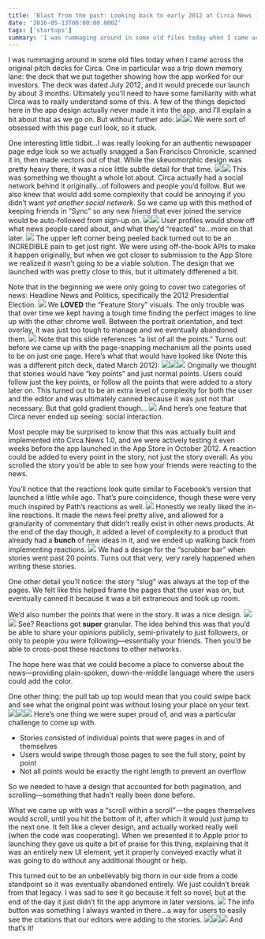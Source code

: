 ```yaml
---
title: 'Blast from the past: Looking back to early 2012 at Circa News 1.0 pre-launch'
date: '2016-05-13T00:00:00.000Z'
tags: ['startups']
summary: 'I was rummaging around in some old files today when I came across the original pitch decks for Circa. One in particular was a trip down…'
---
```


I was rummaging around in some old files today when I came across the original pitch decks for Circa. One in particular was a trip down memory lane: the deck that we put together showing how the app worked for our investors. The deck was dated July 2012, and it would precede our launch by about 3 months. Ultimately you’ll need to have some familiarity with what Circa was to really understand some of this. A few of the things depicted here in the app design actually never made it into the app, and I’ll explain a bit about that as we go on. But without further ado:
![](__GHOST_URL__/content/images/downloaded_images/Blast-from-the-past--Looking-back-to-early-2012-at-Circa-News-1-0-pre-launch/1-3Fxyfv8gd1VqSeWIFqUIVw.png)![](__GHOST_URL__/content/images/downloaded_images/Blast-from-the-past--Looking-back-to-early-2012-at-Circa-News-1-0-pre-launch/1-bVuxo8miQSEMS2Xz6RUEGA.png)
We were sort of obsessed with this page curl look, so it stuck.

One interesting little tidbit…I was really looking for an authentic newspaper page edge look so we actually snagged a San Francisco Chronicle, scanned it in, then made vectors out of that. While the skeuomorphic design was pretty heavy there, it was a nice little subtle detail for that time.
![](__GHOST_URL__/content/images/downloaded_images/Blast-from-the-past--Looking-back-to-early-2012-at-Circa-News-1-0-pre-launch/1-EDjiffbVxopgkT9_JCR1Tg.png)![](__GHOST_URL__/content/images/downloaded_images/Blast-from-the-past--Looking-back-to-early-2012-at-Circa-News-1-0-pre-launch/1-9R1q6ubaMfiDpyTqtoRsBw.png)
This was something we thought a whole lot about. Circa actually had a social network behind it originally…of followers and people you’d follow. But we also knew that would add some complexity that could be annoying if you didn’t want _yet another social network_. So we came up with this method of keeping friends in “Sync” so any new friend that ever joined the service would be auto-followed from sign-up on.
![](__GHOST_URL__/content/images/downloaded_images/Blast-from-the-past--Looking-back-to-early-2012-at-Circa-News-1-0-pre-launch/1-Y42DqTtEWCTMf6zocWxKNQ.png)![](__GHOST_URL__/content/images/downloaded_images/Blast-from-the-past--Looking-back-to-early-2012-at-Circa-News-1-0-pre-launch/1-pXKuul7VhXqDpLbx8X7kuw.png)
User profiles would show off what news people cared about, and what they’d “reacted” to…more on that later.
![](__GHOST_URL__/content/images/downloaded_images/Blast-from-the-past--Looking-back-to-early-2012-at-Circa-News-1-0-pre-launch/1-fB-ZgNKSM1OYhPU4qgr-BA.png)
The upper left corner being peeled back turned out to be an INCREDIBLE pain to get just right. We were using off-the-book APIs to make it happen originally, but when we got closer to submission to the App Store we realized it wasn’t going to be a viable solution. The design that we launched with was pretty close to this, but it ultimately differened a bit.

Note that in the beginning we were only going to cover two categories of news: Headline News and Politics, specifically the 2012 Presidential Election.
![](__GHOST_URL__/content/images/downloaded_images/Blast-from-the-past--Looking-back-to-early-2012-at-Circa-News-1-0-pre-launch/1-kFUqvxZ7-G20E-0g3fZmMg.png)
We **LOVED** the “Feature Story” visuals. The only trouble was that over time we kept having a tough time finding the perfect images to line up with the other chrome well. Between the portrait orientation, and text overlay, it was just too tough to manage and we eventually abandoned them.
![](__GHOST_URL__/content/images/downloaded_images/Blast-from-the-past--Looking-back-to-early-2012-at-Circa-News-1-0-pre-launch/1-0VbTs6JjcVQqSfZ0l6FiEw.png)
Note that this slide references “a list of all the points.” Turns out before we came up with the page-snapping mechanism all the points used to be on just one page. Here’s what that would have looked like (Note this was a different pitch deck, dated March 2012):
![](__GHOST_URL__/content/images/downloaded_images/Blast-from-the-past--Looking-back-to-early-2012-at-Circa-News-1-0-pre-launch/1-5liqlOW4kWwwcHtsi061aw.png)![](__GHOST_URL__/content/images/downloaded_images/Blast-from-the-past--Looking-back-to-early-2012-at-Circa-News-1-0-pre-launch/1-e9jfDOmfDp3hLYjcqVHCGw.png)![](__GHOST_URL__/content/images/downloaded_images/Blast-from-the-past--Looking-back-to-early-2012-at-Circa-News-1-0-pre-launch/1-JwQuQW-UCduR5ly-c-MnDA.png)
Originally we thought that stories would have “key points” and just normal points. Users could follow just the key points, or follow all the points that were added to a story later on. This turned out to be an extra level of complexity for both the user and the editor and was ultimately canned because it was just not that necessary. But that gold gradient though…
![](__GHOST_URL__/content/images/downloaded_images/Blast-from-the-past--Looking-back-to-early-2012-at-Circa-News-1-0-pre-launch/1-Mw7U8MRUMIaYRl6aln_Qbg.png)
And here’s one feature that Circa never ended up seeing: social interaction.

Most people may be surprised to know that this was actually built and implemented into Circa News 1.0, and we were actively testing it even weeks before the app launched in the App Store in October 2012. A reaction could be added to every point in the story, not just the story overall. As you scrolled the story you’d be able to see how your friends were reacting to the news.

You’ll notice that the reactions look quite similar to Facebook’s version that launched a little while ago. That’s pure coincidence, though these were very much inspired by Path’s reactions as well.
![](__GHOST_URL__/content/images/downloaded_images/Blast-from-the-past--Looking-back-to-early-2012-at-Circa-News-1-0-pre-launch/1-GbPFGZ0SZqygK4UWjkqzDQ.png)
Honestly we really liked the in-line reactions. It made the news feel pretty alive, and allowed for a granularity of commentary that didn’t really exist in other news products. At the end of the day though, it added a level of complexity to a product that already had a **bunch** of new ideas in it, and we ended up walking back from implementing reactions.
![](__GHOST_URL__/content/images/downloaded_images/Blast-from-the-past--Looking-back-to-early-2012-at-Circa-News-1-0-pre-launch/1-f_ccckZ6IOthEqmRbj-tVQ.png)
We had a design for the “scrubber bar” when stories went past 20 points. Turns out that very, very rarely happened when writing these stories.

One other detail you’ll notice: the story “slug” was always at the top of the pages. We felt like this helped frame the pages that the user was on, but eventually canned it because it was a bit extraneous and took up room.

We’d also number the points that were in the story. It was a nice design.
![](__GHOST_URL__/content/images/downloaded_images/Blast-from-the-past--Looking-back-to-early-2012-at-Circa-News-1-0-pre-launch/1-nTvRC54p2B5tL1tjLOL4cw.png)![](__GHOST_URL__/content/images/downloaded_images/Blast-from-the-past--Looking-back-to-early-2012-at-Circa-News-1-0-pre-launch/1-Na3fMj7pwqyHLxgCrj2wog.png)
See? Reactions got **super** granular. The idea behind this was that you’d be able to share your opinions publicly, semi-privately to just followers, or only to people you were following—essentially your friends. Then you’d be able to cross-post these reactions to other networks.

The hope here was that we could become a place to converse about the news—providing plain-spoken, down-the-middle language where the users could add the color.

One other thing: the pull tab up top would mean that you could swipe back and see what the original point was without losing your place on your text.
![](__GHOST_URL__/content/images/downloaded_images/Blast-from-the-past--Looking-back-to-early-2012-at-Circa-News-1-0-pre-launch/1-rK4jlJl45qIttLFLbPSqSg.png)![](__GHOST_URL__/content/images/downloaded_images/Blast-from-the-past--Looking-back-to-early-2012-at-Circa-News-1-0-pre-launch/1-rxPC6UnG8AInydE25357aQ.png)![](__GHOST_URL__/content/images/downloaded_images/Blast-from-the-past--Looking-back-to-early-2012-at-Circa-News-1-0-pre-launch/1-9pLg6IZU6Hxr7eSBpTT55g.png)
Here’s one thing we were super proud of, and was a particular challenge to come up with.

- Stories consisted of individual points that were pages in and of themselves
- Users would swipe through those pages to see the full story, point by point
- Not all points would be exactly the right length to prevent an overflow

So we needed to have a design that accounted for both pagination, and scrolling—something that hadn’t really been done before.

What we came up with was a “scroll within a scroll” — the pages themselves would scroll, until you hit the bottom of it, after which it would just jump to the next one. It felt like a clever design, and actually worked really well (when the code was cooperating). When we presented it to Apple prior to launching they gave us quite a bit of praise for this thing, explaining that it was an entirely new UI element, yet it properly conveyed exactly what it was going to do without any additional thought or help.

This turned out to be an unbelievably big thorn in our side from a code standpoint so it was eventually abandoned entirely. We just couldn’t break from that legacy. I was sad to see it go because it felt so novel, but at the end of the day it just didn’t fit the app anymore in later versions.
![](__GHOST_URL__/content/images/downloaded_images/Blast-from-the-past--Looking-back-to-early-2012-at-Circa-News-1-0-pre-launch/1-3P41MY_F8qpv4-qUa1Q28g.png)
The info button was something I always wanted in there…a way for users to easily see the citations that our editors were adding to the stories.
![](__GHOST_URL__/content/images/downloaded_images/Blast-from-the-past--Looking-back-to-early-2012-at-Circa-News-1-0-pre-launch/1-yNtcGxH84D6-nKB_pe01kQ.png)![](__GHOST_URL__/content/images/downloaded_images/Blast-from-the-past--Looking-back-to-early-2012-at-Circa-News-1-0-pre-launch/1--vgMycasSqjl-qf8iP9V3w.png)![](__GHOST_URL__/content/images/downloaded_images/Blast-from-the-past--Looking-back-to-early-2012-at-Circa-News-1-0-pre-launch/1-SdpzGYa_z0fDJDI3pB3VAA.png)
And that’s it!
